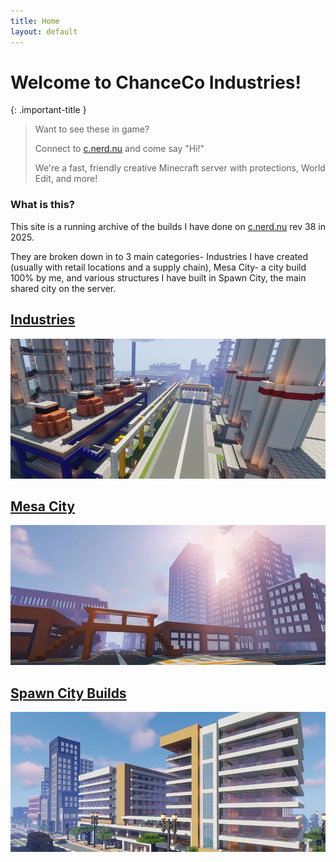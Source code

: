 ```yaml
---
title: Home
layout: default
---
```


# Welcome to ChanceCo Industries!

{: .important-title }
> Want to see these in game?
>
> Connect to [c.nerd.nu](https://nerd.nu) and come say "Hi!" 
>
> We're a fast, friendly creative Minecraft server with protections, World Edit, and more!

### What is this?
This site is a running archive of the builds I have done on [c.nerd.nu](https://nerd.nu) rev 38 in 2025.  

They are broken down in to 3 main categories- Industries I have created (usually with retail locations and a supply chain), Mesa City- a city build 100% by me, and various structures I have built in Spawn City, the main shared city on the server.

## [Industries](/builds/Industries)
[<img src="/assets/index/industries.webp" />](/builds/Industries)

## [Mesa City](/builds/MesaCity)
[<img src="/assets/index/mesacity.webp" />](/builds/MesaCity)

## [Spawn City Builds](/builds/SpawnCity)
[<img src="/assets/index/spawncity.webp" />](/builds/SpawnCity)